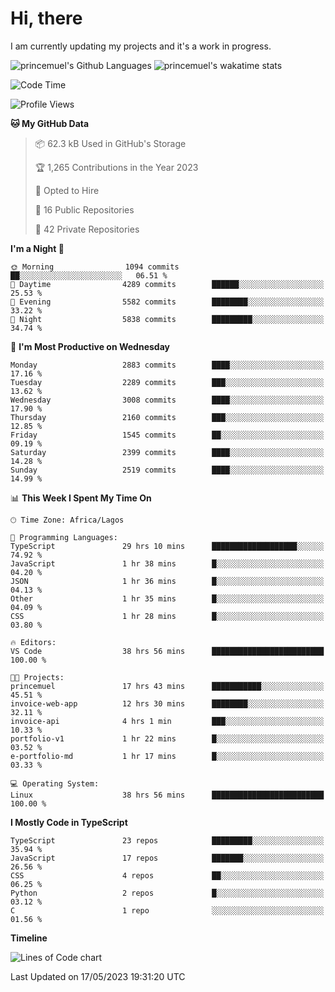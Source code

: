 # Hi, there

I am currently updating my projects and it's a work in progress.

![princemuel's Github Languages](https://github-readme-stats.vercel.app/api/top-langs/?username=princemuel&text_color=586069&layout=compact&hide_border=true&title_color=0366d6&count_private=true&include_all_commits=true&theme=tokyonight&show_icons=true)
![princemuel's wakatime stats](https://github-readme-stats.vercel.app/api/wakatime?username=princemuel&text_color=586069&layout=compact&hide_border=true&title_color=0366d6&count_private=true&include_all_commits=true&theme=tokyonight&show_icons=true)

<!--START_SECTION:waka-->
![Code Time](http://img.shields.io/badge/Code%20Time-2%2C369%20hrs%209%20mins-blue)

![Profile Views](http://img.shields.io/badge/Profile%20Views-64-blue)

**🐱 My GitHub Data** 

> 📦 62.3 kB Used in GitHub's Storage 
 > 
> 🏆 1,265 Contributions in the Year 2023
 > 
> 💼 Opted to Hire
 > 
> 📜 16 Public Repositories 
 > 
> 🔑 42 Private Repositories 
 > 
**I'm a Night 🦉** 

```text
🌞 Morning                1094 commits        ██░░░░░░░░░░░░░░░░░░░░░░░   06.51 % 
🌆 Daytime                4289 commits        ██████░░░░░░░░░░░░░░░░░░░   25.53 % 
🌃 Evening                5582 commits        ████████░░░░░░░░░░░░░░░░░   33.22 % 
🌙 Night                  5838 commits        █████████░░░░░░░░░░░░░░░░   34.74 % 
```
📅 **I'm Most Productive on Wednesday** 

```text
Monday                   2883 commits        ████░░░░░░░░░░░░░░░░░░░░░   17.16 % 
Tuesday                  2289 commits        ███░░░░░░░░░░░░░░░░░░░░░░   13.62 % 
Wednesday                3008 commits        ████░░░░░░░░░░░░░░░░░░░░░   17.90 % 
Thursday                 2160 commits        ███░░░░░░░░░░░░░░░░░░░░░░   12.85 % 
Friday                   1545 commits        ██░░░░░░░░░░░░░░░░░░░░░░░   09.19 % 
Saturday                 2399 commits        ████░░░░░░░░░░░░░░░░░░░░░   14.28 % 
Sunday                   2519 commits        ████░░░░░░░░░░░░░░░░░░░░░   14.99 % 
```


📊 **This Week I Spent My Time On** 

```text
🕑︎ Time Zone: Africa/Lagos

💬 Programming Languages: 
TypeScript               29 hrs 10 mins      ███████████████████░░░░░░   74.92 % 
JavaScript               1 hr 38 mins        █░░░░░░░░░░░░░░░░░░░░░░░░   04.20 % 
JSON                     1 hr 36 mins        █░░░░░░░░░░░░░░░░░░░░░░░░   04.13 % 
Other                    1 hr 35 mins        █░░░░░░░░░░░░░░░░░░░░░░░░   04.09 % 
CSS                      1 hr 28 mins        █░░░░░░░░░░░░░░░░░░░░░░░░   03.80 % 

🔥 Editors: 
VS Code                  38 hrs 56 mins      █████████████████████████   100.00 % 

🐱‍💻 Projects: 
princemuel               17 hrs 43 mins      ███████████░░░░░░░░░░░░░░   45.51 % 
invoice-web-app          12 hrs 30 mins      ████████░░░░░░░░░░░░░░░░░   32.11 % 
invoice-api              4 hrs 1 min         ███░░░░░░░░░░░░░░░░░░░░░░   10.33 % 
portfolio-v1             1 hr 22 mins        █░░░░░░░░░░░░░░░░░░░░░░░░   03.52 % 
e-portfolio-md           1 hr 17 mins        █░░░░░░░░░░░░░░░░░░░░░░░░   03.33 % 

💻 Operating System: 
Linux                    38 hrs 56 mins      █████████████████████████   100.00 % 
```

**I Mostly Code in TypeScript** 

```text
TypeScript               23 repos            █████████░░░░░░░░░░░░░░░░   35.94 % 
JavaScript               17 repos            ███████░░░░░░░░░░░░░░░░░░   26.56 % 
CSS                      4 repos             ██░░░░░░░░░░░░░░░░░░░░░░░   06.25 % 
Python                   2 repos             █░░░░░░░░░░░░░░░░░░░░░░░░   03.12 % 
C                        1 repo              ░░░░░░░░░░░░░░░░░░░░░░░░░   01.56 % 
```



**Timeline**

![Lines of Code chart](https://raw.githubusercontent.com/princemuel/princemuel/main/assets/bar_graph.png)


 Last Updated on 17/05/2023 19:31:20 UTC
<!--END_SECTION:waka-->
